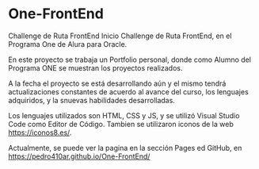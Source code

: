# One-FrontEnd
Challenge de Ruta FrontEnd
Inicio Challenge de Ruta FrontEnd, en el Programa One de Alura para Oracle.

En este proyecto se trabaja un Portfolio personal, donde como Alumno del Programa ONE se muestran los proyectos realizados. 

A la fecha el proyecto se está desarrollando aún y el mismo tendrá actualizaciones constantes de acuerdo al avance del curso, los lenguajes adquiridos, y la snuevas habilidades desarrolladas. 

Los lenguajes utilizados son HTML, CSS y JS, y se utilizó Visual Studio Code como Editor de Código. 
Tambien se utilizaron iconos de la web https://iconos8.es/.

Actualmente, se puede ver la pagina en la sección Pages ed GitHub, en https://pedro410ar.github.io/One-FrontEnd/
